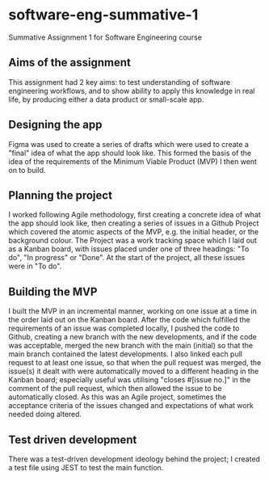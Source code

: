 # software-eng-summative-1
Summative Assignment 1 for Software Engineering course

## Aims of the assignment

This assignment had 2 key aims: to test understanding of software engineering workflows, and to show ability to apply this knowledge in real life, by producing either a data product or small-scale app.

## Designing the app

Figma was used to create a series of drafts which were used to create a "final" idea of what the app should look like. This formed the basis of the idea of the requirements of the Minimum Viable Product (MVP) I then went on to build.

## Planning the project

I worked following Agile methodology, first creating a concrete idea of what the app should look like, then creating a series of issues in a Github Project which covered the atomic aspects of the MVP, e.g. the initial header, or the background colour. The Project was a work tracking space which I laid out as a Kanban board, with issues placed under one of three headings: "To do", "In progress" or "Done". At the start of the project, all these issues were in "To do".

## Building the MVP

I built the MVP in an incremental manner, working on one issue at a time in the order laid out on the Kanban board. After the code which fulfilled the requirements of an issue was completed locally, I pushed the code to Github, creating a new branch with the new developments, and if the code was acceptable, merged the new branch with the main (initial) so that the main branch contained the latest developments. I also linked each pull request to at least one issue, so that when the pull request was merged, the issue(s) it dealt with were automatically moved to a different heading in the Kanban board; especially useful was utilising "closes #[issue no.]" in the comment of the pull request, which then allowed the issue to be automatically closed. As this was an Agile project, sometimes the acceptance criteria of the issues changed and expectations of what work needed doing altered.

## Test driven development

There was a test-driven development ideology behind the project; I created a test file using JEST to test the main function. 


